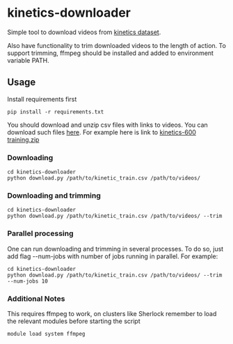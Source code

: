 # kinetics-downloader

Simple tool to download videos from [kinetics dataset](https://deepmind.com/research/open-source/open-source-datasets/kinetics/).

Also have functionality to trim downloaded videos to the length of action. To support trimming, ffmpeg should be installed and added to environment variable PATH.

## Usage
Install requirements first
```
pip install -r requirements.txt
```

You should download and unzip csv files with links to videos. You can download such files [here](https://deepmind.com/research/open-source/open-source-datasets/kinetics/).
For example here is link to [kinetics-600 training.zip](https://deepmind.com/documents/193/kinetics_600_train%20(1).zip)

### Downloading
```
cd kinetics-downloader
python download.py /path/to/kinetic_train.csv /path/to/videos/
```

### Downloading and trimming
```
cd kinetics-downloader
python download.py /path/to/kinetic_train.csv /path/to/videos/ --trim
```

### Parallel processing
One can run downloading and trimming in several processes. To do so, just add flag --num-jobs with number of jobs running in parallel.
For example:
```
cd kinetics-downloader
python download.py /path/to/kinetic_train.csv /path/to/videos/ --trim --num-jobs 10
```

### Additional Notes

This requires ffmpeg to work, on clusters like Sherlock remember to load the relevant modules before starting the script

```
module load system ffmpeg
```

